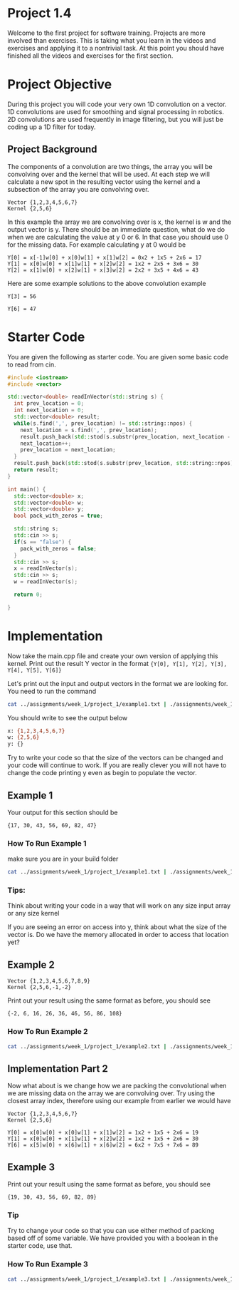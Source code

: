 # Project 1.4
Welcome to the first project for software training. Projects are more involved than
exercises. This is taking what you learn in the videos and exercises and applying it
to a nontrivial task. At this point you should have finished all the videos and exercises
for the first section.

# Project Objective
During this project you will code your very own 1D convolution on a vector.
1D convolutions are used for smoothing and signal processing in robotics.
2D convolutions are used frequently in image filtering, but you will just be
coding up a 1D filter for today.

## Project Background
The components of a convolution are two things, the array you will be
convolving over and the kernel that will be used. At each step we will calculate
 a new spot in the resulting vector using the kernel and a subsection of
the array you are convolving over.

```
Vector {1,2,3,4,5,6,7}
Kernel {2,5,6}
```

In this example the array we are convolving over is x, the kernel is w and the output vector is y.
There should be an immediate question, what do we do when we are calculating the value at y 0 or 6.
In that case you should use 0 for the missing data. For example calculating y at 0 would be

```
Y[0] = x[-1]w[0] + x[0]w[1] + x[1]w[2] = 0x2 + 1x5 + 2x6 = 17
Y[1] = x[0]w[0] + x[1]w[1] + x[2]w[2] = 1x2 + 2x5 + 3x6 = 30
Y[2] = x[1]w[0] + x[2]w[1] + x[3]w[2] = 2x2 + 3x5 + 4x6 = 43
```

Here are some example solutions to the above convolution example

```
Y[3] = 56
```
```
Y[6] = 47
```

# Starter Code
You are given the following as starter code. You are given some basic code to read from cin.

```c++
#include <iostream>
#include <vector>

std::vector<double> readInVector(std::string s) {
  int prev_location = 0;
  int next_location = 0;
  std::vector<double> result;
  while(s.find(',', prev_location) != std::string::npos) {
    next_location = s.find(',', prev_location);
    result.push_back(std::stod(s.substr(prev_location, next_location - prev_location)));
    next_location++;
    prev_location = next_location;
  }
  result.push_back(std::stod(s.substr(prev_location, std::string::npos)));
  return result;
}

int main() {
  std::vector<double> x;
  std::vector<double> w;
  std::vector<double> y;
  bool pack_with_zeros = true;

  std::string s;
  std::cin >> s;
  if(s == "false") {
    pack_with_zeros = false;
  }
  std::cin >> s;
  x = readInVector(s);
  std::cin >> s;
  w = readInVector(s);

  return 0;

}

```

# Implementation
Now take the main.cpp file and create your own version of applying this kernel.
Print out the result Y vector in the format `{Y[0], Y[1], Y[2], Y[3], Y[4], Y[5], Y[6]}`

Let's print out the input and output vectors in the format we are looking for.
You need to run the command
```bash
cat ../assignments/week_1/project_1/example1.txt | ./assignments/week_1/project_1/project_1
```

You should write to see the output below

```bash
x: {1,2,3,4,5,6,7}
w: {2,5,6}
y: {}
```

Try to write your code so that the size of the vectors can be changed and
your code will continue to work. If you are really clever you will not have to
change the code printing y even as begin to populate the vector.

## Example 1

Your output for this section should be

```
{17, 30, 43, 56, 69, 82, 47}
```

### How To Run Example 1
make sure you are in your build folder
```bash
cat ../assignments/week_1/project_1/example1.txt | ./assignments/week_1/project_1/project_1
```

### Tips:
Think about writing your code in a way that will work on any size input array or any size kernel

If you are seeing an error on access into y, think about what the size of the vector is.
Do we have the memory allocated in order to access that location yet?

## Example 2
```
Vector {1,2,3,4,5,6,7,8,9}
Kernel {2,5,6,-1,-2}
```

Print out your result using the same format as before, you should see

```
{-2, 6, 16, 26, 36, 46, 56, 86, 108}
```

### How To Run Example 2
```bash
cat ../assignments/week_1/project_1/example2.txt | ./assignments/week_1/project_1/project_1
```

## Implementation Part 2
Now what about is we change how we are packing the convolutional when we are missing
data on the array we are convolving over. Try using the closest array index, therefore using our
example from earlier we would have

```
Vector {1,2,3,4,5,6,7}
Kernel {2,5,6}
```

```
Y[0] = x[0]w[0] + x[0]w[1] + x[1]w[2] = 1x2 + 1x5 + 2x6 = 19
Y[1] = x[0]w[0] + x[1]w[1] + x[2]w[2] = 1x2 + 1x5 + 2x6 = 30
Y[6] = x[5]w[0] + x[6]w[1] + x[6]w[2] = 6x2 + 7x5 + 7x6 = 89
```

## Example 3

Print out your result using the same format as before, you should see

```
{19, 30, 43, 56, 69, 82, 89}
```

### Tip
Try to change your code so that you can use either method of packing based off of some variable.
We have provided you with a boolean in the starter code, use that.


### How To Run Example 3
```bash
cat ../assignments/week_1/project_1/example3.txt | ./assignments/week_1/project_1/project_1
```
